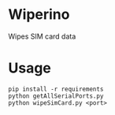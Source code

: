 # Wiperino
Wipes SIM card data

# Usage
```
pip install -r requirements
python getAllSerialPorts.py
python wipeSimCard.py <port>
```
